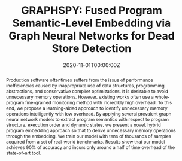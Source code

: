 ---
title: "GRAPHSPY: Fused Program Semantic-Level Embedding via Graph Neural Networks for Dead Store Detection"

authors:
  - Yixin Guo
  - Pengcheng Li
  - Yingwei Luo
  - Xiaolin Wang
  - Zhenlin Wang

date: "2020-11-01T00:00:00Z"
doi: ""

# Schedule page publish date (NOT publication's date).
publishDate: "2020-11-01T00:00:00Z"

# Publication type.
# Accepts a single type but formatted as a YAML list (for Hugo requirements).
# Enter a publication type from the CSL standard.
publication_types: ["article-journal"]

# Publication name and optional abbreviated publication name.
publication: "*Computing Research Repository*"
publication_short: ""

abstract: 'Production software oftentimes suffers from the issue of performance inefficiencies caused by inappropriate use of data structures, programming abstractions, and conservative compiler optimizations. It is desirable to avoid unnecessary memory operations. However, existing works often use a whole-program fine-grained monitoring method with incredibly high overhead. To this end, we propose a learning-aided approach to identify unnecessary memory operations intelligently with low overhead. By applying several prevalent graph neural network models to extract program semantics with respect to program structure, execution order and dynamic states, we present a novel, hybrid program embedding approach so that to derive unnecessary memory operations through the embedding. We train our model with tens of thousands of samples acquired from a set of real-world benchmarks. Results show that our model achieves 90% of accuracy and incurs only around a half of time overhead of the state-of-art tool.'

# Summary. An optional shortened abstract.
summary: ''

tags: []

# Display this page in the Featured widget?
featured: true

# Custom links (uncomment lines below)
# links:
# - name: Custom Link
#   url: http://example.org

url_pdf: 'https://arxiv.org/pdf/2011.09501'
url_code: ''
url_dataset: ''
url_poster: ''
url_project: ''
url_slides: ''
url_source: ''
url_video: ''
---